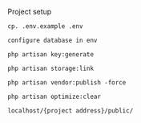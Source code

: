 
Project setup
```
cp. .env.example .env
```
```
configure database in env
```
```
php artisan key:generate
```
```
php artisan storage:link
```
```
php artisan vendor:publish -force
```
```
php artisan optimize:clear
```
```
localhost/{project address}/public/
```